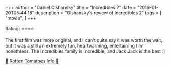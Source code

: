 +++
author = "Daniel Olshansky"
title = "Incredibles 2"
date = "2016-01-20T05:44:18"
description = "Olshansky's review of Incredibles 2"
tags = [
    "movie",
]
+++

Rating: ⭐⭐⭐⭐

The first film was more original, and I can't quite say it was worth the wait, but it was a still an extremely fun, heartwarming, entertaining film nonethless. The Incredibles family is incredible, and Jack Jack is the best :)

[🍅 Rotten Tomatoes Info 🍅](https://www.rottentomatoes.com//m/incredibles_2)